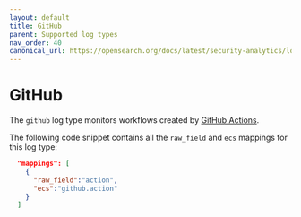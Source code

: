 ```yaml
---
layout: default
title: GitHub
parent: Supported log types
nav_order: 40
canonical_url: https://opensearch.org/docs/latest/security-analytics/log-types-reference/github/
---
```


# GitHub

The `github` log type monitors workflows created by [GitHub Actions](https://docs.github.com/en/actions/learn-github-actions/understanding-github-actions).

The following code snippet contains all the `raw_field` and `ecs` mappings for this log type:

```json
  "mappings": [
    {
      "raw_field":"action",
      "ecs":"github.action"
    }
  ]
```